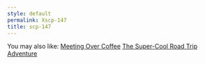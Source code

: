 ```yaml
---
style: default
permalink: Xscp-147
title: scp-147
---
```

You may also like:
[Meeting Over Coffee](http://scp-wiki.net/meeting-over-coffee)
[The Super-Cool Road Trip Adventure](http://scp-wiki.net/the-super-cool-road-trip-adventure)